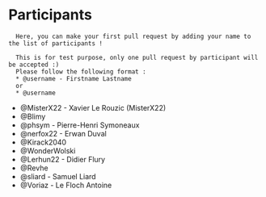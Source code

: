 # Participants

```
  Here, you can make your first pull request by adding your name to the list of participants !
  
  This is for test purpose, only one pull request by participant will be accepted :)
  Please follow the following format :
  * @username - Firstname Lastname
  or
  * @username
```

* @MisterX22 - Xavier Le Rouzic (MisterX22)
* @Blimy
* @phsym - Pierre-Henri Symoneaux
* @nerfox22 - Erwan Duval
* @Kirack2040
* @WonderWolski
* @Lerhun22 - Didier Flury
* @Revhe
* @sliard - Samuel Liard
* @Voriaz - Le Floch Antoine
